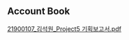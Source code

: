 ## Account Book

[21900107_김석원_Project5 기획보고서.pdf](https://github.com/isaccKim/Project5_accountBook/files/10145693/21900107_._Project5.pdf)
